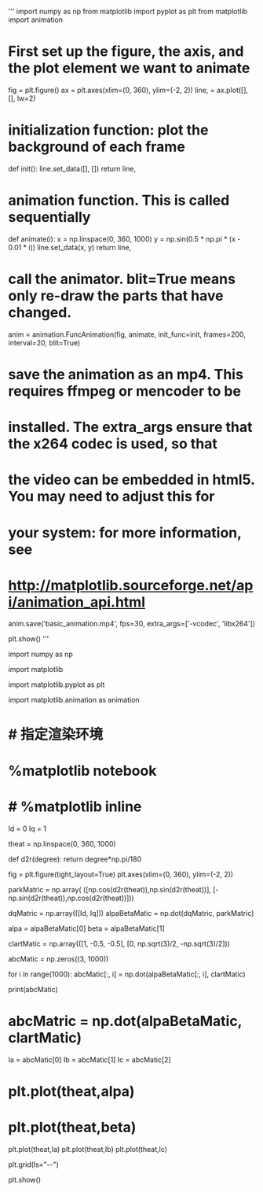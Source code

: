
'''
import numpy as np
from matplotlib import pyplot as plt
from matplotlib import animation

# First set up the figure, the axis, and the plot element we want to animate
fig = plt.figure()
ax = plt.axes(xlim=(0, 360), ylim=(-2, 2))
line, = ax.plot([], [], lw=2)

# initialization function: plot the background of each frame
def init():
    line.set_data([], [])
    return line,

# animation function.  This is called sequentially
def animate(i):
    x = np.linspace(0, 360, 1000)
    y = np.sin(0.5 * np.pi * (x - 0.01 * i))
    line.set_data(x, y)
    return line,

# call the animator.  blit=True means only re-draw the parts that have changed.
anim = animation.FuncAnimation(fig, animate, init_func=init,
                               frames=200, interval=20, blit=True)

# save the animation as an mp4.  This requires ffmpeg or mencoder to be
# installed.  The extra_args ensure that the x264 codec is used, so that
# the video can be embedded in html5.  You may need to adjust this for
# your system: for more information, see
# http://matplotlib.sourceforge.net/api/animation_api.html
anim.save('basic_animation.mp4', fps=30, extra_args=['-vcodec', 'libx264'])

plt.show()
'''



import numpy as np

import matplotlib

import matplotlib.pyplot as plt

import matplotlib.animation as animation

# # 指定渲染环境

# %matplotlib notebook

# # %matplotlib inline

Id = 0
Iq = 1

theat = np.linspace(0, 360, 1000)

def d2r(degree):
    return degree*np.pi/180

fig = plt.figure(tight_layout=True)
plt.axes(xlim=(0, 360), ylim=(-2, 2))


parkMatric = np.array(
    ([np.cos(d2r(theat)),np.sin(d2r(theat))], 
    [-np.sin(d2r(theat)),np.cos(d2r(theat))]))

dqMatric = np.array(([Id, Iq]))
alpaBetaMatic = np.dot(dqMatric, parkMatric)

alpa = alpaBetaMatic[0]
beta = alpaBetaMatic[1]


clartMatic = np.array(([1, -0.5, -0.5], 
                    [0, np.sqrt(3)/2, -np.sqrt(3)/2]))

abcMatic = np.zeros((3, 1000))

for i in range(1000):
    abcMatic[:, i] = np.dot(alpaBetaMatic[:, i], clartMatic)

print(abcMatic)
# abcMatric = np.dot(alpaBetaMatic, clartMatic)

Ia = abcMatic[0]
Ib = abcMatic[1]
Ic = abcMatic[2]


# plt.plot(theat,alpa)
# plt.plot(theat,beta)


plt.plot(theat,Ia)
plt.plot(theat,Ib)
plt.plot(theat,Ic)

plt.grid(ls="--")

plt.show()
